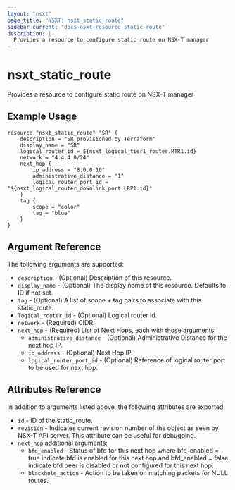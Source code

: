```yaml
---
layout: "nsxt"
page_title: "NSXT: nsxt_static_route"
sidebar_current: "docs-nsxt-resource-static-route"
description: |-
  Provides a resource to configure static route on NSX-T manager
---
```


# nsxt_static_route

Provides a resource to configure static route on NSX-T manager

## Example Usage

```hcl
resource "nsxt_static_route" "SR" {
    description = "SR provisioned by Terraform"
    display_name = "SR"
    logical_router_id = ${nsxt_logical_tier1_router.RTR1.id}
    network = "4.4.4.0/24"
    next_hop {
        ip_address = "8.0.0.10"
        administrative_distance = "1"
        logical_router_port_id = "${nsxt_logical_router_downlink_port.LRP1.id}"
    }
    tag {
        scope = "color"
        tag = "blue"
    }
}
```

## Argument Reference

The following arguments are supported:

* `description` - (Optional) Description of this resource.
* `display_name` - (Optional) The display name of this resource. Defaults to ID if not set.
* `tag` - (Optional) A list of scope + tag pairs to associate with this static_route.
* `logical_router_id` - (Optional) Logical router id.
* `network` - (Required) CIDR.
* `next_hop` - (Required) List of Next Hops, each with those arguments:
    * `administrative_distance` - (Optional) Administrative Distance for the next hop IP.
    * `ip_address` - (Optional) Next Hop IP.
    * `logical_router_port_id` - (Optional) Reference of logical router port to be used for next hop.


## Attributes Reference

In addition to arguments listed above, the following attributes are exported:

* `id` - ID of the static_route.
* `revision` - Indicates current revision number of the object as seen by NSX-T API server. This attribute can be useful for debugging.
* `next_hop` additional arguments:
    * `bfd_enabled` - Status of bfd for this next hop where bfd_enabled = true indicate bfd is enabled for this next hop and bfd_enabled = false indicate bfd peer is disabled or not configured for this next hop.
    * `blackhole_action` - Action to be taken on matching packets for NULL routes. 